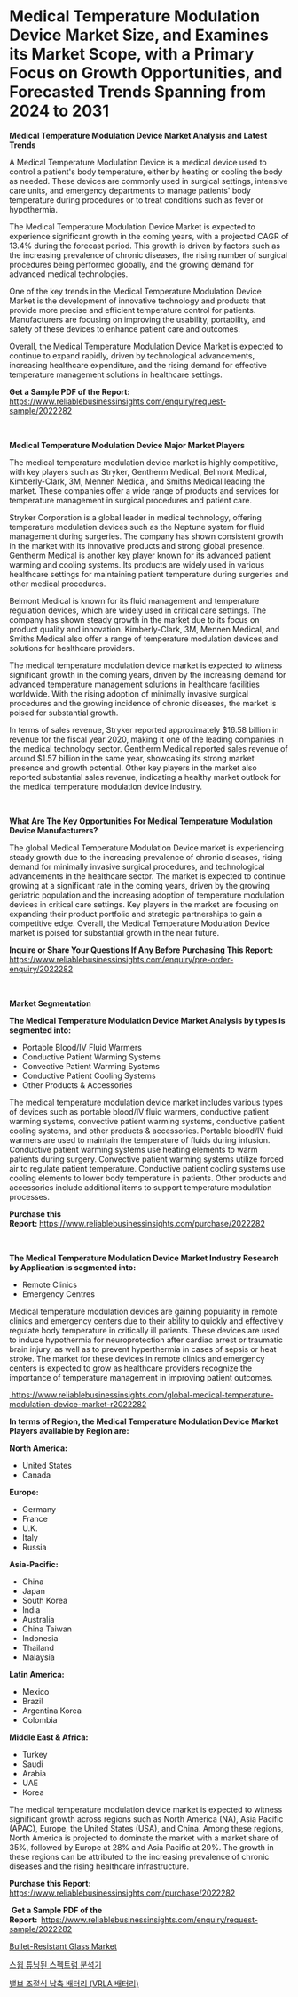 <p><h1>Medical Temperature Modulation Device Market Size, and Examines its Market Scope, with a Primary Focus on Growth Opportunities, and Forecasted Trends Spanning from 2024 to 2031</h1></p><p><strong>Medical Temperature Modulation Device Market Analysis and Latest Trends</strong></p>
<p><p>A Medical Temperature Modulation Device is a medical device used to control a patient's body temperature, either by heating or cooling the body as needed. These devices are commonly used in surgical settings, intensive care units, and emergency departments to manage patients' body temperature during procedures or to treat conditions such as fever or hypothermia.</p><p>The Medical Temperature Modulation Device Market is expected to experience significant growth in the coming years, with a projected CAGR of 13.4% during the forecast period. This growth is driven by factors such as the increasing prevalence of chronic diseases, the rising number of surgical procedures being performed globally, and the growing demand for advanced medical technologies.</p><p>One of the key trends in the Medical Temperature Modulation Device Market is the development of innovative technology and products that provide more precise and efficient temperature control for patients. Manufacturers are focusing on improving the usability, portability, and safety of these devices to enhance patient care and outcomes.</p><p>Overall, the Medical Temperature Modulation Device Market is expected to continue to expand rapidly, driven by technological advancements, increasing healthcare expenditure, and the rising demand for effective temperature management solutions in healthcare settings.</p></p>
<p><strong>Get a Sample PDF of the Report:&nbsp;</strong> <a href="https://www.reliablebusinessinsights.com/enquiry/request-sample/2022282">https://www.reliablebusinessinsights.com/enquiry/request-sample/2022282</a></p>
<p>&nbsp;</p>
<p><strong>Medical Temperature Modulation Device Major Market Players</strong></p>
<p><p>The medical temperature modulation device market is highly competitive, with key players such as Stryker, Gentherm Medical, Belmont Medical, Kimberly-Clark, 3M, Mennen Medical, and Smiths Medical leading the market. These companies offer a wide range of products and services for temperature management in surgical procedures and patient care.</p><p>Stryker Corporation is a global leader in medical technology, offering temperature modulation devices such as the Neptune system for fluid management during surgeries. The company has shown consistent growth in the market with its innovative products and strong global presence. Gentherm Medical is another key player known for its advanced patient warming and cooling systems. Its products are widely used in various healthcare settings for maintaining patient temperature during surgeries and other medical procedures.</p><p>Belmont Medical is known for its fluid management and temperature regulation devices, which are widely used in critical care settings. The company has shown steady growth in the market due to its focus on product quality and innovation. Kimberly-Clark, 3M, Mennen Medical, and Smiths Medical also offer a range of temperature modulation devices and solutions for healthcare providers.</p><p>The medical temperature modulation device market is expected to witness significant growth in the coming years, driven by the increasing demand for advanced temperature management solutions in healthcare facilities worldwide. With the rising adoption of minimally invasive surgical procedures and the growing incidence of chronic diseases, the market is poised for substantial growth.</p><p>In terms of sales revenue, Stryker reported approximately $16.58 billion in revenue for the fiscal year 2020, making it one of the leading companies in the medical technology sector. Gentherm Medical reported sales revenue of around $1.57 billion in the same year, showcasing its strong market presence and growth potential. Other key players in the market also reported substantial sales revenue, indicating a healthy market outlook for the medical temperature modulation device industry.</p></p>
<p>&nbsp;</p>
<p><strong>What Are The Key Opportunities For Medical Temperature Modulation Device Manufacturers?</strong></p>
<p><p>The global Medical Temperature Modulation Device market is experiencing steady growth due to the increasing prevalence of chronic diseases, rising demand for minimally invasive surgical procedures, and technological advancements in the healthcare sector. The market is expected to continue growing at a significant rate in the coming years, driven by the growing geriatric population and the increasing adoption of temperature modulation devices in critical care settings. Key players in the market are focusing on expanding their product portfolio and strategic partnerships to gain a competitive edge. Overall, the Medical Temperature Modulation Device market is poised for substantial growth in the near future.</p></p>
<p><strong>Inquire or Share Your Questions If Any Before Purchasing This Report:</strong> <a href="https://www.reliablebusinessinsights.com/enquiry/pre-order-enquiry/2022282">https://www.reliablebusinessinsights.com/enquiry/pre-order-enquiry/2022282</a></p>
<p>&nbsp;</p>
<p><strong>Market Segmentation</strong></p>
<p><strong>The Medical Temperature Modulation Device Market Analysis by types is segmented into:</strong></p>
<p><ul><li>Portable Blood/IV Fluid Warmers</li><li>Conductive Patient Warming Systems</li><li>Convective Patient Warming Systems</li><li>Conductive Patient Cooling Systems</li><li>Other Products & Accessories</li></ul></p>
<p><p>The medical temperature modulation device market includes various types of devices such as portable blood/IV fluid warmers, conductive patient warming systems, convective patient warming systems, conductive patient cooling systems, and other products & accessories. Portable blood/IV fluid warmers are used to maintain the temperature of fluids during infusion. Conductive patient warming systems use heating elements to warm patients during surgery. Convective patient warming systems utilize forced air to regulate patient temperature. Conductive patient cooling systems use cooling elements to lower body temperature in patients. Other products and accessories include additional items to support temperature modulation processes.</p></p>
<p><strong>Purchase this Report:&nbsp;</strong><a href="https://www.reliablebusinessinsights.com/purchase/2022282">https://www.reliablebusinessinsights.com/purchase/2022282</a></p>
<p>&nbsp;</p>
<p><strong>The Medical Temperature Modulation Device Market Industry Research by Application is segmented into:</strong></p>
<p><ul><li>Remote Clinics</li><li>Emergency Centres</li></ul></p>
<p><p>Medical temperature modulation devices are gaining popularity in remote clinics and emergency centers due to their ability to quickly and effectively regulate body temperature in critically ill patients. These devices are used to induce hypothermia for neuroprotection after cardiac arrest or traumatic brain injury, as well as to prevent hyperthermia in cases of sepsis or heat stroke. The market for these devices in remote clinics and emergency centers is expected to grow as healthcare providers recognize the importance of temperature management in improving patient outcomes.</p></p>
<p><a href="https://www.reliablebusinessinsights.com/global-medical-temperature-modulation-device-market-r2022282">&nbsp;https://www.reliablebusinessinsights.com/global-medical-temperature-modulation-device-market-r2022282</a></p>
<p><strong>In terms of Region, the Medical Temperature Modulation Device Market Players available by Region are:</strong></p>
<p>
    <p> <strong> North America: </strong>
        <ul>
            <li>United States</li>
            <li>Canada</li>
        </ul>
        </p> 
    <p> <strong> Europe: </strong>
        <ul>
            <li>Germany</li>
            <li>France</li>
            <li>U.K.</li>
            <li>Italy</li>
            <li>Russia</li>
        </ul>
        </p> 
    <p> <strong> Asia-Pacific: </strong>
        <ul>
            <li>China</li>
            <li>Japan</li>
            <li>South Korea</li>
            <li>India</li>
            <li>Australia</li>
            <li>China Taiwan</li>
            <li>Indonesia</li>
            <li>Thailand</li>
            <li>Malaysia</li>
        </ul>
        </p> 
    <p> <strong> Latin America: </strong>
        <ul>
            <li>Mexico</li>
            <li>Brazil</li>
            <li>Argentina Korea</li>
            <li>Colombia</li>
        </ul>
        </p> 
    <p> <strong> Middle East & Africa: </strong>
        <ul>
            <li>Turkey</li>
            <li>Saudi</li>
            <li>Arabia</li>
            <li>UAE</li>
            <li>Korea</li>
        </ul>
    </p>
    </p>
<p><p>The medical temperature modulation device market is expected to witness significant growth across regions such as North America (NA), Asia Pacific (APAC), Europe, the United States (USA), and China. Among these regions, North America is projected to dominate the market with a market share of 35%, followed by Europe at 28% and Asia Pacific at 20%. The growth in these regions can be attributed to the increasing prevalence of chronic diseases and the rising healthcare infrastructure.</p></p>
<p><strong>Purchase this Report: </strong><a href="https://www.reliablebusinessinsights.com/purchase/2022282">https://www.reliablebusinessinsights.com/purchase/2022282</a></p>
<p>&nbsp;<strong>Get a Sample PDF of the Report:&nbsp;&nbsp;</strong><a href="https://www.reliablebusinessinsights.com/enquiry/request-sample/2022282">https://www.reliablebusinessinsights.com/enquiry/request-sample/2022282</a></p>
<p><strong></strong></p>
<p><p><a href="https://view.publitas.com/reportprime-1/insights-into-the-bullet-resistant-glass-market-size-which-is-expanding-with-a-12-cagr-from-2024-2031/">Bullet-Resistant Glass Market</a></p><p><a href="https://medium.com/@dayanarunolfsdottir/%EC%8A%A4%EC%9B%B9%ED%8A%B8-%ED%8A%A0%EB%93%9C-%EC%8A%A4%ED%8E%99%ED%8A%B8%EB%9F%BC-%EB%B6%84%EC%84%9D%EA%B8%B0-%EC%8B%9C%EC%9E%A5-%EB%8F%99%ED%96%A5-%EB%B0%8F-%EB%B6%84%EC%84%9D-%EB%AF%B8%EB%9E%98-%EC%84%B1%EC%9E%A5%EC%9D%84-%EC%9C%84%ED%95%9C-%EA%B8%B0%ED%9A%8C-%EB%B0%8F-%EB%8F%84%EC%A0%84-2024-2031-475d43729f9f">스윕 튜닝된 스펙트럼 분석기</a></p><p><a href="https://medium.com/@darkslegends0_32947/%EA%B8%80%EB%A1%9C%EB%B2%8C-%EB%B0%B8%EB%B8%8C-%EC%A0%9C%EC%96%B4%EB%90%9C-%EB%82%A9%EC%82%B0-%EC%B6%A9%EC%A0%84%EC%8B%9D-%EB%B0%B0%ED%84%B0%EB%A6%AC-vrla-%EB%B0%B0%ED%84%B0%EB%A6%AC-%EC%8B%9C%EC%9E%A5%EC%9D%98-%EC%A2%85%ED%95%A9-%EB%B6%84%EC%84%9D-%EC%84%B1%EC%9E%A5-%EB%8F%99%ED%96%A5-%EB%B0%8F-%EC%8B%9C%EC%9E%A5-%EC%98%88%EC%B8%A1-2024-2031-b300d925b28c">밸브 조절식 납축 배터리 (VRLA 배터리)</a></p></p>